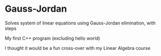# Gauss-Jordan
Solves system of linear equations using Gauss-Jordan elimination, with steps

My first C++ program (excluding hello world)

I thought it would be a fun cross-over with my Linear Algebra course
